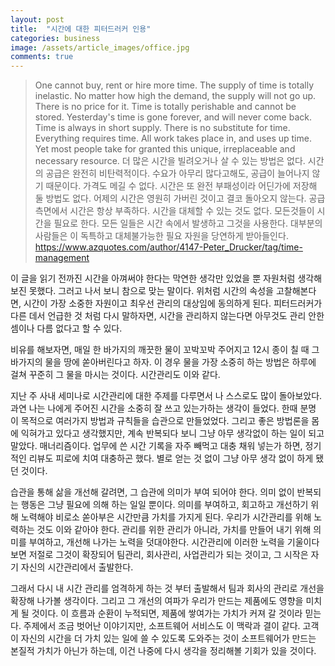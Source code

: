 ```yaml
---
layout: post
title:  "시간에 대한 피터드러커 인용"
categories: business
image: /assets/article_images/office.jpg
comments: true
---
```


> One cannot buy, rent or hire more time. The supply of time is totally inelastic. No matter how high the demand, the supply will not go up. There is no price for it. Time is totally perishable and cannot be stored. Yesterday's time is gone forever, and will never come back. Time is always in short supply. There is no substitute for time. Everything requires time. All work takes place in, and uses up time. Yet most people take for granted this unique, irreplaceable and necessary resource.
> 더 많은 시간을 빌려오거나 살 수 있는 방법은 없다. 시간의 공급은 완전히 비탄력적이다. 수요가 아무리 많다고해도, 공급이 늘어나지 않기 때문이다. 가격도 메길 수 없다. 시간은 또 완전 부패성이라 어딘가에 저장해 둘 방법도 없다. 어제의 시간은 영원히 가버린 것이고 결코 돌아오지 않는다. 공급측면에서 시간은 항상 부족하다. 시간을 대체할 수 있는 것도 없다. 모든것들이 시간을 필요로 한다. 모든 일들은 시간 속에서 발생하고 그것을 사용한다. 대부분의 사람들은 이 독특하고 대체불가능한 필요 자원을 당연하게 받아들인다.
> https://www.azquotes.com/author/4147-Peter_Drucker/tag/time-management

이 글을 읽기 전까진 시간을 아껴써야 한다는 막연한 생각만 있었을 뿐 자원처럼 생각해보진 못했다. 그러고 나서 보니 참으로 맞는 말이다. 위처럼 시간의 속성을 고찰해본다면, 시간이 가장 소중한 자원이고 최우선 관리의 대상임에 동의하게 된다. 피터드러커가 다른 데서 언급한 것 처럼 다시 말하자면, 시간을 관리하지 않는다면 아무것도 관리 안한 셈이나 다름 없다고 할 수 있다.

비유를 해보자면, 매일 한 바가지의 깨끗한 물이 꼬박꼬박 주어지고 12시 종이 칠 때 그 바가지의 물을 땅에 쏟아버린다고 하자. 이 경우 물을 가장 소중히 하는 방법은 하루에 걸쳐 꾸준히 그 물을 마시는 것이다. 시간관리도 이와 같다.

지난 주 사내 세미나로 시간관리에 대한 주제를 다루면서 나 스스로도 많이 돌아보았다. 과연 나는 나에게 주어진 시간을 소중히 잘 쓰고 있는가하는 생각이 들었다. 한때 분명 이 목적으로 여러가지 방법과 규칙들을 습관으로 만들었었다. 그리고 좋은 방법론을 몸에 익혀가고 있다고 생각했지만, 계속 반복되다 보니 그냥 아무 생각없이 하는 일이 되고 말았다. 매너리즘이다. 업무에 쓴 시간 기록을 자주 빼먹고 대충 채워 넣는가 하면, 정기적인 리뷰도 피로에 치여 대충하곤 했다. 별로 얻는 것 없이 그냥 아무 생각 없이 하게 됐던 것이다.

습관을 통해 삶을 개선해 갈려면, 그 습관에 의미가 부여 되어야 한다. 의미 없이 반복되는 행동은 그냥 필요에 의해 하는 일일 뿐이다. 의미를 부여하고, 회고하고 개선하기 위해 노력해야 비로소 쏟아부은 시간만큼 가치를 가지게 된다. 우리가 시간관리를 위해 노력하는 것도 이와 같아야 한다. 관리를 위한 관리가 아니라, 가치를 만들어 내기 위해 의미를 부여하고, 개선해 나가는 노력을 덧대야한다. 시간관리에 이러한 노력을 기울이다보면 저절로 그것이 확장되어 팀관리, 회사관리, 사업관리가 되는 것이고, 그 시작은 자기 자신의 시간관리에서 출발한다.

그래서 다시 내 시간 관리를 엄격하게 하는 것 부터 출발해서 팀과 회사의 관리로 개선을 확장해 나가볼 생각이다. 그리고 그 개선의 여파가 우리가 만드는 제품에도 영향을 미치게 될 것이다. 이 흐름과 순환이 누적되면, 제품에 쌓여가는 가치가 커져 갈 것이라 믿는다.  주제에서 조금 벗어난 이야기지만, 소프트웨어 서비스도 이 맥락과 결이 같다. 고객이 자신의 시간을 더 가치 있는 일에 쓸 수 있도록 도와주는 것이 소프트웨어가 만드는 본질적 가치가 아닌가 하는데, 이건 나중에 다시 생각을 정리해볼 기회가 있을 것이다.

